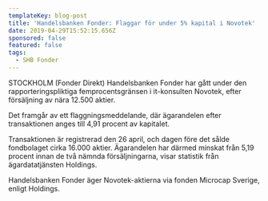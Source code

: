 ```yaml
---
templateKey: blog-post
title: 'Handelsbanken Fonder: Flaggar för under 5% kapital i Novotek'
date: 2019-04-29T15:52:15.656Z
sponsored: false
featured: false
tags:
  - SHB Fonder
---
```

STOCKHOLM (Fonder Direkt) Handelsbanken Fonder har gått under den rapporteringspliktiga femprocentsgränsen i it-konsulten Novotek, efter försäljning av nära 12.500 aktier.



Det framgår av ett flaggningsmeddelande, där ägarandelen efter transaktionen anges till 4,91 procent av kapitalet.



Transaktionen är registrerad den 26 april, och dagen före det sålde fondbolaget cirka 16.000 aktier. Ägarandelen har därmed minskat från 5,19 procent innan de två nämnda försäljningarna, visar statistik från ägardatatjänsten Holdings.



Handelsbanken Fonder äger Novotek-aktierna via fonden Microcap Sverige, enligt Holdings.
